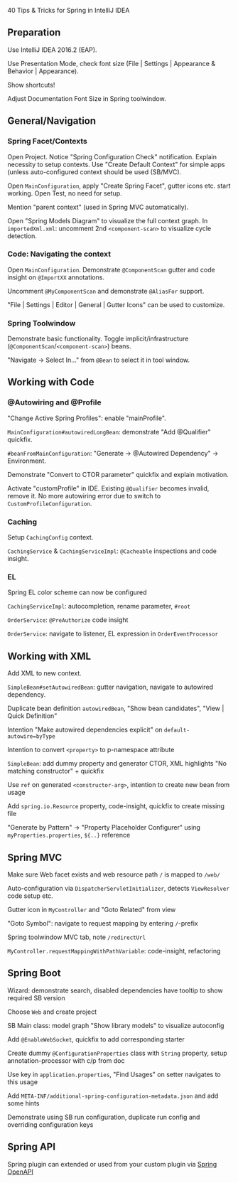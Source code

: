 40 Tips & Tricks for Spring in IntelliJ IDEA

## Preparation
Use IntelliJ IDEA 2016.2 (EAP).

Use Presentation Mode, check font size (File | Settings | Appearance & Behavior | Appearance).

Show shortcuts!

Adjust Documentation Font Size in Spring toolwindow.



## General/Navigation

### Spring Facet/Contexts
Open Project. Notice "Spring Configuration Check" notification.
Explain necessity to setup contexts. Use "Create Default Context" for simple apps (unless
auto-configured context should be used (SB/MVC).

Open `MainConfiguration`, apply "Create Spring Facet", gutter icons etc. start working.
Open Test, no need for setup.

Mention "parent context" (used in Spring MVC automatically).

Open "Spring Models Diagram" to visualize the full context graph.
In `importedXml.xml`: uncomment 2nd `<component-scan>` to visualize cycle detection.

### Code: Navigating the context
Open `MainConfiguration`. Demonstrate `@ComponentScan` gutter and code insight on `@ImportXX` annotations.

Uncomment `@MyComponentScan` and demonstrate `@AliasFor` support.

"File | Settings | Editor | General | Gutter Icons" can be used to customize.


### Spring Toolwindow
Demonstrate basic functionality. Toggle implicit/infrastructure (`@ComponentScan`/`<component-scan>`) beans.

"Navigate -> Select In..." from `@Bean` to select it in tool window.



## Working with Code

### @Autowiring and @Profile
"Change Active Spring Profiles": enable "mainProfile".

`MainConfiguration#autowiredLongBean`: demonstrate "Add @Qualifier" quickfix.

`#beanFromMainConfiguration`: "Generate -> @Autowired Dependency" -> Environment.

Demonstrate "Convert to CTOR parameter" quickfix and explain motivation.

Activate "customProfile" in IDE. Existing `@Qualifier` becomes invalid, remove it.
No more autowiring error due to switch to `CustomProfileConfiguration`.


### Caching
Setup `CachingConfig` context.

`CachingService` & `CachingServiceImpl`: `@Cacheable` inspections and code insight.


### EL
Spring EL color scheme can now be configured

`CachingServiceImpl`: autocompletion, rename parameter, `#root`

`OrderService`: `@PreAuthorize` code insight

`OrderService`: navigate to listener, EL expression in `OrderEventProcessor`



## Working with XML
Add XML to new context.

`SimpleBean#setAutowiredBean`: gutter navigation, navigate to autowired dependency.

Duplicate bean definition `autowiredBean`, "Show bean candidates", "View | Quick Definition"

Intention "Make autowired dependencies explicit" on `default-autowire=byType`

Intention to convert `<property>` to p-namespace attribute

`SimpleBean`: add dummy property and generator CTOR, XML highlights "No matching constructor" + quickfix

Use `ref` on generated `<constructor-arg>`, intention to create new bean from usage

Add `spring.io.Resource` property, code-insight, quickfix to create missing file


"Generate by Pattern" -> "Property Placeholder Configurer" using `myProperties.properties`, `${..}` reference



## Spring MVC
Make sure Web facet exists and web resource path `/` is mapped to `/web/`

Auto-configuration via `DispatcherServletInitializer`, detects `ViewResolver` code setup etc.

Gutter icon in `MyController` and "Goto Related" from view

"Goto Symbol": navigate to request mapping by entering `/`-prefix

Spring toolwindow MVC tab, note `/redirectUrl`

`MyController.requestMappingWithPathVariable`: code-insight, refactoring




## Spring Boot
Wizard: demonstrate search, disabled dependencies have tooltip to show required SB version

Choose `Web` and create project

SB Main class: model graph "Show library models" to visualize autoconfig

Add `@EnableWebSocket`, quickfix to add corresponding starter

Create dummy `@ConfigurationProperties` class with `String` property, setup annotation-processor with c/p from doc

Use key in `application.properties`, "Find Usages" on setter navigates to this usage

Add `META-INF/additional-spring-configuration-metadata.json` and add some hints

Demonstrate using SB run configuration, duplicate run config and overriding configuration keys



## Spring API
Spring plugin can extended or used from your custom plugin via [Spring OpenAPI](http://www.jetbrains.org/intellij/sdk/docs/reference_guide/frameworks_and_external_apis/spring_api.html)